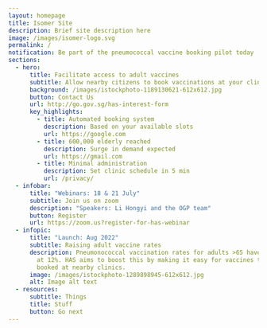 ```yaml
---
layout: homepage
title: Isomer Site
description: Brief site description here
image: /images/isomer-logo.svg
permalink: /
notification: Be part of the pneumococcal vaccine booking pilot today
sections:
  - hero:
      title: Facilitate access to adult vaccines
      subtitle: Allow nearby citizens to book vaccinations at your clinic
      background: /images/istockphoto-1189130621-612x612.jpg
      button: Contact Us
      url: http://go.gov.sg/has-interest-form
      key_highlights:
        - title: Automated booking system
          description: Based on your available slots
          url: https://google.com
        - title: 600,000 elderly reached
          description: Surge in demand expected
          url: https://gmail.com
        - title: Minimal administration
          description: Set clinic schedule in 5 min
          url: /privacy/
  - infobar:
      title: "Webinars: 18 & 21 July"
      subtitle: Join us on zoom
      description: "Speakers: Li Hongyi and the OGP team"
      button: Register
      url: https://zoom.us?register-for-has-webinar
  - infopic:
      title: "Launch: Aug 2022"
      subtitle: Raising adult vaccine rates
      description: Pneumonococcal vaccination rates for adults >65 have remained low
        at 12%. HAS aims to boost this by making it easy for vaccines to be
        booked at nearby clinics.
      image: /images/istockphoto-1289898945-612x612.jpg
      alt: Image alt text
  - resources:
      subtitle: Things
      title: Stuff
      button: Go next
---
```

